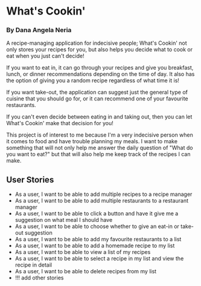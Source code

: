 # What's Cookin'

### By Dana Angela Neria

A recipe-managing application for indecisive people; What's Cookin' not only stores your recipes for you,
but also helps you decide what to cook or eat when you just can't decide! 

If you want to eat in,
it can go through your recipes and give you breakfast, lunch, or dinner recommendations depending on the time of day.
It also has the option of giving you a random recipe regardless of what time it is!

If you want take-out, the application can suggest just the general type of cuisine that you should go for,
or it can recommend one of your favourite restaurants.

If you can't even decide between eating in and taking out, 
then you can let What's Cookin' make that decision for you!

This project is of interest to me because I'm a very indecisive person when it comes to food and have
trouble planning my meals. I want to make something that will not only
help me answer the daily question of "What do you want to eat?" but that will also help
me keep track of the recipes I can make.


## User Stories

- As a user, I want to be able to add multiple recipes to a recipe manager
- As a user, I want to be able to add multiple restaurants to a restaurant manager
- As a user, I want to be able to click a button and have it give me a suggestion on
what meal I should have
- As a user, I want to be able to choose whether to give an eat-in or take-out suggestion
- As a user, I want to be able to add my favourite restaurants to a list
- As a user, I want to be able to add a homemade recipe to my list
- As a user, I want to be able to view a list of my recipes
- As a user, I want to be able to select a recipe in my list and view the recipe in detail
- As a user, I want to be able to delete recipes from my list
- !!! add other stories